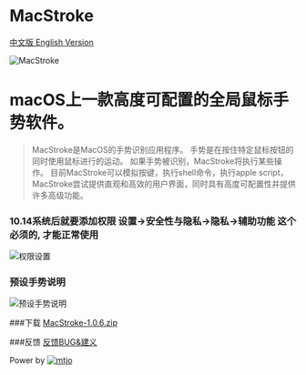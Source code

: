 MacStroke
================================
[中文版 English Version](https://github.com/mtjo/MacStroke/blob/master/README.md)

![MacStroke](https://github.com/mtjo/MacStroke/raw/release/logo.png)

macOS上一款高度可配置的全局鼠标手势软件。
===
>MacStroke是MacOS的手势识别应用程序。 手势是在按住特定鼠标按钮的同时使用鼠标进行的运动。 如果手势被识别，MacStroke将执行某些操作。
>目前MacStroke可以模拟按键，执行shell命令，执行apple script， MacStroke尝试提供直观和高效的用户界面，同时具有高度可配置性并提供许多高级功能。

###  10.14系统后就要添加权限 设置->安全性与隐私->隐私->辅助功能 这个必须的, 才能正常使用

![权限设置](https://github.com/mtjo/MacStroke/raw/release/help.png)

### 预设手势说明

![预设手势说明](https://github.com/mtjo/MacStroke/raw/release/MacStroke.gif)


###下载
[MacStroke-1.0.6.zip](https://github.com/mtjo/MacStroke/releases/download/1.0.6/MacStroke-1.0.6.zip)

###反馈
[反馈BUG&建义](https://github.com/mtjo/MacStroke/issues)



Power by [![mtjo](https://github.com/mtjo/MacStroke/raw/release/logo-mtjo.png)](http://mtjo.net)


